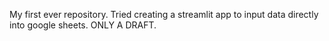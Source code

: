 My first ever repository. Tried creating a streamlit app to input data directly into google sheets. ONLY A DRAFT.
